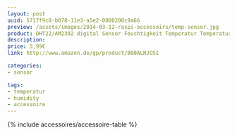 ```yaml
---
layout: post
uuid: 5717f9c0-b078-11e3-a5e2-0800200c9a66
preview: /assets/images/2014-03-12-raspi-accessoirs/temp-sensor.jpg
product: DHT22/AM2302 digital Sensor Feuchtigkeit Temperatur Temperatursensor Sensirion
description:
price: 5,99€
link: http://www.amazon.de/gp/product/B00ALNJO5I

categories:
- sensor

tags:
- temperatur
- humidity
- accessoire
---
```


{% include accessoires/accessoire-table %}